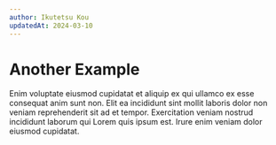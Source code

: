 ```yaml
---
author: Ikutetsu Kou
updatedAt: 2024-03-10
---
```


# Another Example

Enim voluptate eiusmod cupidatat et aliquip ex qui ullamco ex esse consequat anim sunt non. Elit ea incididunt sint mollit laboris dolor non veniam reprehenderit sit ad et tempor. Exercitation veniam nostrud incididunt laborum qui Lorem quis ipsum est. Irure enim veniam dolor eiusmod cupidatat.
